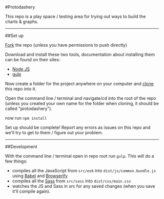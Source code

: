 #Protodashery

This repo is a play space / testing area for trying out ways to build the charts & graphs.

---

##Set up

[Fork](https://help.github.com/articles/fork-a-repo/) the repo (unless you have permissions to push directly)

Download and install these two tools, documentation about installing them can be found on their sites:

 - [Node JS](https://nodejs.org)
 - [gulp](http://gulpjs.com/)

Now create a folder for the project anywhere on your computer and [clone](https://git-scm.com/book/en/v2/Git-Basics-Getting-a-Git-Repository#Cloning-an-Existing-Repository) this repo into it.

Open the command line / terminal and navigate/cd into the root of the repo (unless you created your own name for the folder when cloning, it should be called "protodashery").

now run `npm install`

Set up should be complete! Report any errors as issues on this repo and we'll try to get to them / figure out your problem.

---

##Development

With the command line / terminal open in repo root run `gulp`. This will do a few things:

 - compiles all the JavaScript from `src/es6` into `dist/js/common.bundle.js` using [Babel](https://babeljs.io/docs/learn-es2015/) and [Browserify](http://browserify.org/)
 - compiles all the [Sass](http://sass-lang.com/) from `src/sass` into `dist/css/main.css`
 - watches the JS and Sass in src for any saved changes (when you save it'll compile again).
